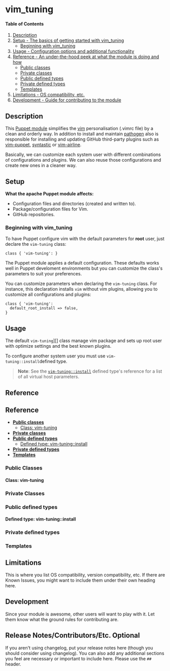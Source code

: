 # vim_tuning

#### Table of Contents

1. [Description](#description)
2. [Setup - The basics of getting started with vim_tuning](#setup)
    - [Beginning with vim_tuning](#beginning-with-vim_tuning)
3. [Usage - Configuration options and additional functionality](#usage)
4. [Reference - An under-the-hood peek at what the module is doing and how](#reference)
    - [Public classes](#public-classes)
    - [Private classes](#private-classes)
    - [Public defined types](#public-defined-types)
    - [Private defined types](#private-defined-types)
    - [Templates](#templates)
5. [Limitations - OS compatibility, etc.](#limitations)
6. [Development - Guide for contributing to the module](#development)

## Description

This [Puppet module](https://docs.puppetlabs.com/puppet/latest/reference/modules_fundamentals.html) simplifies the [vim](http://www.vim.org/) personalisation (.vimrc file) by a clean and orderly way. In addition to install and maintain [pathogen](https://github.com/tpope/vim-pathogen) also is responsible for installing and updating GitHub third-party plugins such as [vim-puppet](https://github.com/rodjek/vim-puppet), [syntastic](https://github.com/scrooloose/syntastic) or [vim-airline](https://github.com/vim-airline/vim-airline).

Basically, we can customize each system user with different combinations of configurations and plugins. We can also reuse those configurations and create new ones in a cleaner way.

## Setup

**What the apache Puppet module affects:**

- Configuration files and directories (created and written to).
- Package/configuration files for Vim.
- GitHub repositories.

### Beginning with vim_tuning

To have Puppet configure vim with the default parameters for **root** user, just declare the `vim-tuning` class:

``` puppet
class { 'vim-tuning': }
```

The Puppet module applies a default configuration. These defaults works well in Puppet develoment environments but you can customize the class's parameters to suit your preferences. 

You can customize parameters when declaring the `vim-tuning` class. For instance, this declaration installs `vim` without vim plugins, allowing you to customize all configurations and plugins:

``` puppet
class { 'vim-tuning':
  default_root_install => false,
}
```
## Usage

The default `vim-tuning`][] class manage vim package and sets up root user with optimize settings and the best known plugins.

To configure another system user you must use `vim-tuning::install`defined type.

> **Note**: See the [`vim-tuning::install`](#defined-type-vim-tuninginstall) defined type's reference for a list of all virtual host parameters.

## Reference

## Reference

- [**Public classes**](#public-classes)
    - [Class: vim-tuning](#class-vim-tuning)
- [**Private classes**](#private-classes)
- [**Public defined types**](#public-defined-types)
    - [Defined type: vim-tuning::install](#defined-type-vim-tuninginstall)
- [**Private defined types**](#private-defined-types)
- [**Templates**](#templates)

### Public Classes

#### Class: vim-tuning

### Private Classes

### Public defined types

#### Defined type: vim-tuning::install

### Private defined types

### Templates

## Limitations

This is where you list OS compatibility, version compatibility, etc. If there
are Known Issues, you might want to include them under their own heading here.

## Development

Since your module is awesome, other users will want to play with it. Let them
know what the ground rules for contributing are.

## Release Notes/Contributors/Etc. **Optional**

If you aren't using changelog, put your release notes here (though you should
consider using changelog). You can also add any additional sections you feel
are necessary or important to include here. Please use the `## ` header.
